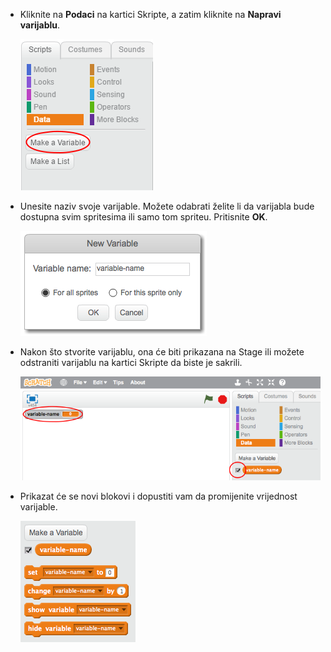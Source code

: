 + Kliknite na **Podaci** na kartici Skripte, a zatim kliknite na **Napravi varijablu**.
    
    ![Blokovi podataka](images/data-blocks.png)

+ Unesite naziv svoje varijable. Možete odabrati želite li da varijabla bude dostupna svim spritesima ili samo tom spriteu. Pritisnite **OK**.
    
    ![Izradi varijablu](images/create-variable.png)

+ Nakon što stvorite varijablu, ona će biti prikazana na Stage ili možete odstraniti varijablu na kartici Skripte da biste je sakrili.
    
    ![Varijable blokovi](images/variable-show.png)

+ Prikazat će se novi blokovi i dopustiti vam da promijenite vrijednost varijable.
    
    ![Varijable blokovi](images/variable-blocks.png)